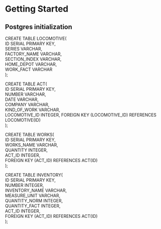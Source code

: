 # Getting Started
## Postgres initialization
CREATE TABLE LOCOMOTIVE(  
ID SERIAL PRIMARY KEY,  
SERIES VARCHAR,  
FACTORY_NAME VARCHAR,  
SECTION_INDEX VARCHAR,  
HOME_DEPOT VARCHAR,  
WORK_FACT VARCHAR  
);

CREATE TABLE ACT(  
ID SERIAL PRIMARY KEY,  
NUMBER VARCHAR,  
DATE VARCHAR,  
COMPANY VARCHAR,  
KIND_OF_WORK VARCHAR,  
LOCOMOTIVE_ID INTEGER,
FOREIGN KEY (LOCOMOTIVE_ID) REFERENCES LOCOMOTIVE(ID)  
);

CREATE TABLE WORKS(  
ID SERIAL PRIMARY KEY,  
WORKS_NAME VARCHAR,  
QUANTITY INTEGER,  
ACT_ID INTEGER,  
FOREIGN KEY (ACT_ID) REFERENCES ACT(ID)  
);

CREATE TABLE INVENTORY(  
ID SERIAL PRIMARY KEY,  
NUMBER INTEGER,  
INVENTORY_NAME VARCHAR,  
MEASURE_UNIT VARCHAR,  
QUANTITY_NORM INTEGER,  
QUANTITY_FACT INTEGER,  
ACT_ID INTEGER,  
FOREIGN KEY (ACT_ID) REFERENCES ACT(ID)  
);  

